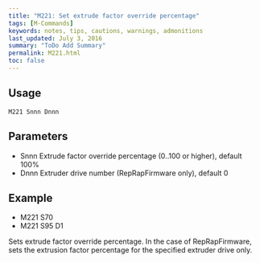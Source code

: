 ```yaml
---
title: "M221: Set extrude factor override percentage" 
tags: [M-Commands]
keywords: notes, tips, cautions, warnings, admonitions
last_updated: July 3, 2016
summary: "ToDo Add Summary"
permalink: M221.html
toc: false
---
```



## Usage ##
```
M221 Snnn Dnnn 
```

## Parameters ##

+ Snnn Extrude factor override percentage (0..100 or higher), default 100%
+ Dnnn Extruder drive number (RepRapFirmware only), default 0

## Example ##

+ M221 S70
+ M221 S95 D1

Sets extrude factor override percentage. In the case of RepRapFirmware, sets the extrusion factor percentage for the specified extruder drive only.